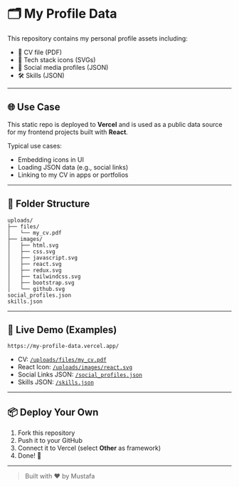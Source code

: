 # 🗂️ My Profile Data

This repository contains my personal profile assets including:

- 📄 CV file (PDF)
- 🧠 Tech stack icons (SVGs)
- 🔗 Social media profiles (JSON)
- 🛠️ Skills (JSON)

---

## 🌐 Use Case

This static repo is deployed to **Vercel** and is used as a public data source for my frontend projects built with **React**.

Typical use cases:

- Embedding icons in UI
- Loading JSON data (e.g., social links)
- Linking to my CV in apps or portfolios

---

## 📁 Folder Structure

```
uploads/
├── files/
│   └── my_cv.pdf
├── images/
│   ├── html.svg
│   ├── css.svg
│   ├── javascript.svg
│   ├── react.svg
│   ├── redux.svg
│   ├── tailwindcss.svg
│   ├── bootstrap.svg
│   └── github.svg
social_profiles.json
skills.json
```

---

## 🚀 Live Demo (Examples)

`https://my-profile-data.vercel.app/`

- CV: [`/uploads/files/my_cv.pdf`](https://my-profile-data.vercel.app/uploads/files/my_cv.pdf)
- React Icon: [`/uploads/images/react.svg`](https://my-profile-data.vercel.app/uploads/images/react.svg)
- Social Links JSON: [`/social_profiles.json`](https://my-profile-data.vercel.app/social_profiles.json)
- Skills JSON: [`/skills.json`](https://my-profile-data.vercel.app/skills.json)

---

## 📦 Deploy Your Own

1. Fork this repository
2. Push it to your GitHub
3. Connect it to Vercel (select **Other** as framework)
4. Done! 🎉

---

> Built with ❤️ by Mustafa
